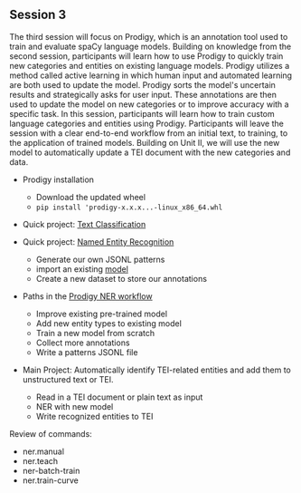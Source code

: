 ## Session 3
The third session will focus on Prodigy, which is an annotation tool used to train and evaluate spaCy language models. Building on knowledge from the second session, participants will learn how to use Prodigy to quickly train new categories and entities on existing language models. Prodigy utilizes a method called active learning in which human input and automated learning are both used to update the model. Prodigy sorts the model's uncertain results and strategically asks for user input. These annotations are then used to update the model on new categories or to improve accuracy with a specific task. In this session, participants will learn how to train custom language categories and entities using Prodigy.
Participants will leave the session with a clear end-to-end workflow from an initial text, to training, to the application of trained models. Building on Unit II, we will use the new model to automatically update a TEI document with the new categories and data.


- Prodigy installation 
  - Download the updated wheel
  - `pip install 'prodigy-x.x.x...-linux_x86_64.whl`

- Quick project: [Text Classification](https://prodi.gy/docs/workflow-text-classification)
 
- Quick project: [Named Entity Recognition](https://prodi.gy/docs/workflow-named-entity-recognition)
  - Generate our own JSONL patterns 
  - import an existing [model](https://spacy.io/usage/models)
  - Create a new dataset to store our annotations 
  
- Paths in the [Prodigy NER workflow](https://github.com/apjanco/spaCy_DH2019_workshop/raw/master/unit3/prodigy_workflow.jpeg)
  - Improve existing pre-trained model 
  - Add new entity types to existing model 
  - Train a new model from scratch 
  - Collect more annotations 
  - Write a patterns JSONL file 
  
- Main Project: Automatically identify TEI-related entities and add them to unstructured text or TEI.
  - Read in a TEI document or plain text as input
  - NER with new model
  - Write recognized entities to TEI 
  

Review of commands:
- ner.manual 
- ner.teach
- ner-batch-train
- ner.train-curve 

